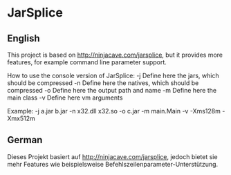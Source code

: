 # JarSplice
## English

This project is based on http://ninjacave.com/jarsplice, but it provides more features, for example command line parameter support.

How to use the console version of JarSplice:
	-j	Define here the jars, which should be compressed
	-n	Define here the natives, which should be compressed
	-o	Define here the output path and name
	-m	Define here the main class
	-v	Define here vm arguments

Example:
	-j a.jar b.jar -n x32.dll x32.so -o c.jar -m main.Main -v -Xms128m -Xmx512m

## German

Dieses Projekt basiert auf http://ninjacave.com/jarsplice, jedoch bietet sie mehr Features wie beispielsweise Befehlszeilenparameter-Unterstützung.
